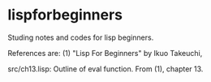 # lispforbeginners

Studing notes and codes for lisp beginners.

References are:
  (1) "Lisp For Beginners" by Ikuo Takeuchi, 

src/ch13.lisp: Outline of eval function.
  From (1), chapter 13.

  

